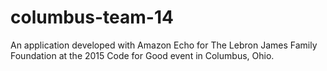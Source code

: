 # columbus-team-14

An application developed with Amazon Echo for The Lebron James Family Foundation at the 2015 Code for Good event in Columbus, Ohio.
